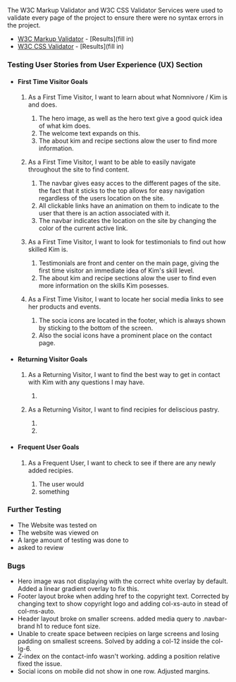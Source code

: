 

The W3C Markup Validator and W3C CSS Validator Services were used to validate every page of the project to ensure there were no syntax errors in the project.

-   [W3C Markup Validator](https://jigsaw.w3.org/css-validator/#validate_by_input) - [Results](fill in)
-   [W3C CSS Validator](https://validator.w3.org/#validate_by_input) - [Results](fill in)

### Testing User Stories from User Experience (UX) Section

-   #### First Time Visitor Goals

    1. As a First Time Visitor, I want to learn about what Nomnivore / Kim is and does.
        1. The hero image, as well as the hero text give a good quick idea of what kim does.
        2. The welcome text expands on this.
        3. The about kim and recipe sections alow the user to find more information.

     2. As a First Time Visitor, I want to be able to easily navigate throughout the site to find content.
        1. The navbar gives easy acces to the different pages of the site. the fact that it sticks to the top allows for easy navigation
            regardless of the users location on the site.
        2. All clickable links have an animation on them to indicate to the user that there is an action associated with it.
        3. The navbar indicates the location on the site by changing the color of the current active link.

    3. As a First Time Visitor, I want to look for testimonials to find out how skilled Kim is.
        1. Testimonials are front and center on the main page, giving the first time visitor an immediate idea of Kim's skill level.
        2. The about kim and recipe sections alow the user to find even more information on the skills Kim posesses.

    4. As a First Time Visitor, I want to locate her social media links to see her products and events.
        1. The socia icons are located in the footer, which is always shown by sticking to the bottom of the screen.
        2. Also the social icons have a prominent place on the contact page.
 

-   #### Returning Visitor Goals

    1. As a Returning Visitor, I want to find the best way to get in contact with Kim with any questions I may have.

        1. 

    2. As a Returning Visitor, I want to find recipies for deliscious pastry.

        1. 
        2. 

-   #### Frequent User Goals

    1. As a Frequent User, I want to check to see if there are any newly added recipies.

        1. The user would
        2. something


### Further Testing

-   The Website was tested on 
-   The website was viewed on 
-   A large amount of testing was done to 
-   asked to review

### Bugs

-   Hero image was not displaying with the correct white overlay by default. Added a linear gradient overlay to fix this.
-   Footer layout broke when adding href to the copyright text. Corrected by changing text to show copyright logo and adding col-xs-auto in stead of col-ms-auto.
-   Header layout broke on smaller screens. added media query to .navbar-brand h1 to reduce font size.
-   Unable to create space between recipies on large screens and losing padding on smallest screens. Solved by adding a col-12 inside the col-lg-6.
-   Z-index on the contact-info wasn't working. adding a position relative fixed the issue.
-   Social icons on mobile did not show in one row. Adjusted margins.